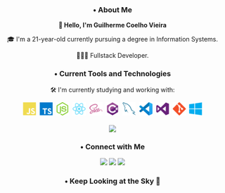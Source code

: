 <h3 align="center">• About Me</h3>
<p align="center"><strong>👋 Hello, I'm Guilherme Coelho Vieira</strong></p>
<p align="center">🎓 I'm a 21-year-old currently pursuing a degree in Information Systems.</p>
<p align="center">👨🏾‍💻 Fullstack Developer.</p>
<h3 align="center">• Current Tools and Technologies</h3>
<p align="center">🛠️ I'm currently studying and working with:</p>
<div align="center" style="display: inline_block">
  <a href="https://www.javascript.com/"><img alt="JavaScript" title="JavaScript" height="30" width="30" src="https://raw.githubusercontent.com/devicons/devicon/master/icons/javascript/javascript-plain.svg"></a>&nbsp;
  <a href="https://www.typescriptlang.org/"><img alt="TypeScript" title="TypeScript" height="30" width="30" src="https://raw.githubusercontent.com/devicons/devicon/master/icons/typescript/typescript-plain.svg"></a>&nbsp;
  <a href="https://nodejs.dev/en/learn/"><img alt="NodeJs" title="NodeJs" height="30" width="30" src="https://raw.githubusercontent.com/devicons/devicon/master/icons/nodejs/nodejs-original.svg"></a>&nbsp;
  <a href="https://pt-br.reactjs.org/"><img alt="React" title="ReactJs" height="30" width="30" src="https://raw.githubusercontent.com/devicons/devicon/master/icons/react/react-original.svg"></a>&nbsp;
  <a href="https://sass-lang.com/"><img alt="Sass" title="Sass" height="30" width="30" src="https://raw.githubusercontent.com/devicons/devicon/master/icons/sass/sass-original.svg"></a>&nbsp;
  <a href="https://learn.microsoft.com/pt-br/dotnet/csharp/"><img alt="C#" title="C#" height="30" width="30" src="https://github.com/devicons/devicon/blob/master/icons/csharp/csharp-original.svg"></a>&nbsp;
  <a href="https://www.mysql.com/"><img alt="MySQL" title="MySQL" height="30" width="30" src="https://raw.githubusercontent.com/devicons/devicon/master/icons/mysql/mysql-plain.svg"></a>&nbsp;
  <a href="https://code.visualstudio.com/"><img alt="VS Code" title="Visual Studio Code" height="30" width="30" src="https://raw.githubusercontent.com/devicons/devicon/master/icons/vscode/vscode-original.svg"></a>&nbsp;
  <a href="https://visualstudio.microsoft.com/"><img alt="Visual Studio" title="Visual Studio" height="30" width="30" src="https://raw.githubusercontent.com/devicons/devicon/master/icons/visualstudio/visualstudio-plain.svg"></a>&nbsp;
  <a href="https://git-scm.com/"><img alt="Git" title="Git" height="30" width="30" src="https://raw.githubusercontent.com/devicons/devicon/master/icons/git/git-plain.svg"></a>&nbsp;
  <a href="https://www.microsoft.com/pt-br/windows/"><img alt="Windows" title="Windows" height="30" width="30" src="https://raw.githubusercontent.com/devicons/devicon/master/icons/windows8/windows8-original.svg"></a>
</div></br>
<div align="center">
  <img align="center" height="150em" src="https://github-readme-stats.vercel.app/api/top-langs/?username=Wookyse&theme=dracula&hide_border=false&&layout=compact"/>
</div>
<h3 align="center">• Connect with Me</h3>
<div align="center">
  <a href="https://www.instagram.com/guilherme.coelhov/" target="_blank"><img src="https://img.shields.io/badge/-Instagram-%23E4405F?style=for-the-badge&logo=instagram&logoColor=white" target="_blank"></a>
  <a href="https://www.linkedin.com/in/guilherme-coelho-vieira-601711220/" target="_blank"><img src="https://img.shields.io/badge/-LinkedIn-%230077B5?style=for-the-badge&logo=linkedin&logoColor=white" target="_blank"></a> 
  <a href="mailto:coelhoguilherme@gmail.com"><img src="https://img.shields.io/badge/-Gmail-%23333?style=for-the-badge&logo=gmail&logoColor=red" target="_blank"></a>
</div>
<h3 align="center">• Keep Looking at the Sky 🌠</h3>
